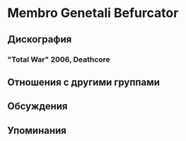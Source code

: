 # Membro Genetali Befurcator



## Дискография

### "Total War" 2006, Deathcore




## Отношения с другими группами


## Обсуждения


## Упоминания

